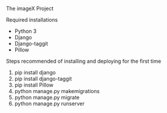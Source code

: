 The imageX Project

Required installations
-	Python 3
-	Django
-	Django-taggit
-	Pillow

Steps recommended of installing and deploying for the first time
1.	pip install django
2.	pip install django-taggit
3.	pip install Pillow
4.	python manage.py makemigrations
5.	python manage.py migrate
6.	python manage.py runserver
